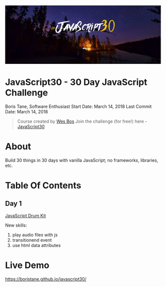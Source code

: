 ![](img/js30-banner.jpg)

# JavaScript30 - 30 Day JavaScript Challenge

Boris Tane, Software Enthusiast 
Start Date: March 14, 2018 
Last Commit Date: March 14, 2018

> Course created by [Wes Bos](https://github.com/wesbos)
> Join the challenge (for free!) here - [JavaScript30](https://javascript30.com/account)

# About

Build 30 things in 30 days with vanilla JavaScript; no frameworks, libraries, etc.

# Table Of Contents

## Day 1

[JavaScript Drum Kit](views/day1.html)

New skills:
1. play audio files with js
2. transitionend event
3. use html data attributes

# Live Demo

https://boristane.github.io/javascript30/
